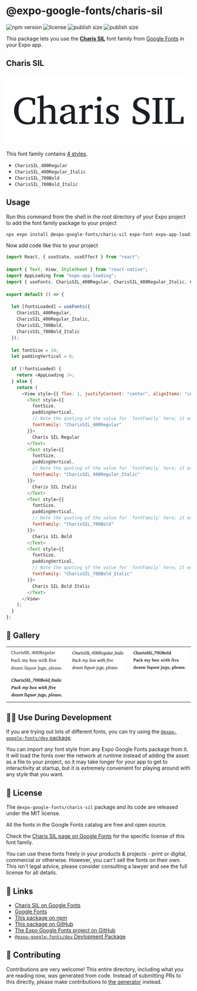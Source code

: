 # @expo-google-fonts/charis-sil

![npm version](https://flat.badgen.net/npm/v/@expo-google-fonts/charis-sil)
![license](https://flat.badgen.net/github/license/expo/google-fonts)
![publish size](https://flat.badgen.net/packagephobia/install/@expo-google-fonts/charis-sil)
![publish size](https://flat.badgen.net/packagephobia/publish/@expo-google-fonts/charis-sil)

This package lets you use the [**Charis SIL**](https://fonts.google.com/specimen/Charis+SIL) font family from [Google Fonts](https://fonts.google.com/) in your Expo app.

## Charis SIL

![Charis SIL](./font-family.png)

This font family contains [4 styles](#-gallery).

- `CharisSIL_400Regular`
- `CharisSIL_400Regular_Italic`
- `CharisSIL_700Bold`
- `CharisSIL_700Bold_Italic`

## Usage

Run this command from the shell in the root directory of your Expo project to add the font family package to your project

```sh
npx expo install @expo-google-fonts/charis-sil expo-font expo-app-loading
```

Now add code like this to your project

```js
import React, { useState, useEffect } from "react";

import { Text, View, StyleSheet } from "react-native";
import AppLoading from "expo-app-loading";
import { useFonts, CharisSIL_400Regular, CharisSIL_400Regular_Italic, CharisSIL_700Bold, CharisSIL_700Bold_Italic } from '@expo-google-fonts/charis-sil';

export default () => {

  let [fontsLoaded] = useFonts({
    CharisSIL_400Regular, 
    CharisSIL_400Regular_Italic, 
    CharisSIL_700Bold, 
    CharisSIL_700Bold_Italic
  });

  let fontSize = 24;
  let paddingVertical = 6;

  if (!fontsLoaded) {
    return <AppLoading />;
  } else {
    return (
      <View style={{ flex: 1, justifyContent: "center", alignItems: "center" }}>
        <Text style={{
          fontSize,
          paddingVertical,
          // Note the quoting of the value for `fontFamily` here; it expects a string!
          fontFamily: "CharisSIL_400Regular"
        }}>
          Charis SIL Regular
        </Text>
        <Text style={{
          fontSize,
          paddingVertical,
          // Note the quoting of the value for `fontFamily` here; it expects a string!
          fontFamily: "CharisSIL_400Regular_Italic"
        }}>
          Charis SIL Italic
        </Text>
        <Text style={{
          fontSize,
          paddingVertical,
          // Note the quoting of the value for `fontFamily` here; it expects a string!
          fontFamily: "CharisSIL_700Bold"
        }}>
          Charis SIL Bold
        </Text>
        <Text style={{
          fontSize,
          paddingVertical,
          // Note the quoting of the value for `fontFamily` here; it expects a string!
          fontFamily: "CharisSIL_700Bold_Italic"
        }}>
          Charis SIL Bold Italic
        </Text>
      </View>
    );
  }
};
```

## 🔡 Gallery


||||
|-|-|-|
|![CharisSIL_400Regular](./CharisSIL_400Regular.ttf.png)|![CharisSIL_400Regular_Italic](./CharisSIL_400Regular_Italic.ttf.png)|![CharisSIL_700Bold](./CharisSIL_700Bold.ttf.png)||
|![CharisSIL_700Bold_Italic](./CharisSIL_700Bold_Italic.ttf.png)||||


## 👩‍💻 Use During Development

If you are trying out lots of different fonts, you can try using the [`@expo-google-fonts/dev` package](https://github.com/expo/google-fonts/tree/master/font-packages/dev#readme).

You can import _any_ font style from any Expo Google Fonts package from it. It will load the fonts over the network at runtime instead of adding the asset as a file to your project, so it may take longer for your app to get to interactivity at startup, but it is extremely convenient for playing around with any style that you want.


## 📖 License

The `@expo-google-fonts/charis-sil` package and its code are released under the MIT license.

All the fonts in the Google Fonts catalog are free and open source.

Check the [Charis SIL page on Google Fonts](https://fonts.google.com/specimen/Charis+SIL) for the specific license of this font family.

You can use these fonts freely in your products & projects - print or digital, commercial or otherwise. However, you can't sell the fonts on their own. This isn't legal advice, please consider consulting a lawyer and see the full license for all details.

## 🔗 Links

- [Charis SIL on Google Fonts](https://fonts.google.com/specimen/Charis+SIL)
- [Google Fonts](https://fonts.google.com/)
- [This package on npm](https://www.npmjs.com/package/@expo-google-fonts/charis-sil)
- [This package on GitHub](https://github.com/expo/google-fonts/tree/master/font-packages/charis-sil)
- [The Expo Google Fonts project on GitHub](https://github.com/expo/google-fonts)
- [`@expo-google-fonts/dev` Devlopment Package](https://github.com/expo/google-fonts/tree/master/font-packages/dev)

## 🤝 Contributing

Contributions are very welcome! This entire directory, including what you are reading now, was generated from code. Instead of submitting PRs to this directly, please make contributions to [the generator](https://github.com/expo/google-fonts/tree/master/packages/generator) instead.
